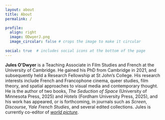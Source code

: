 ```yaml
---
layout: about
title: About
permalink: /

profile:
  align: right
  image: ODwyerJ.png
  image_circular: false # crops the image to make it circular
 
social: true  # includes social icons at the bottom of the page
---
```


__Jules O'Dwyer__ is a Teaching Associate in Film Studies and French at the University of Cambridge. He gained his PhD from Cambridge in 2021, and subsequently held a Research Fellowship at St John’s College. His research interests include French and Francophone cinema, queer studies, film theory, and spatial approaches to visual media and contemporary thought. He is the author of two books, _The Seduction of Space_ (University of Minnesota Press, 2025) and _Hotels_ (Fordham University Press, 2025), and his work has appeared, or is forthcoming, in journals such as _Screen_, _Discourse_, _Yale French Studies_, and several edited collections. Jules is currently co-editor of [_world picture_](http://www.worldpicturejournal.com/).
